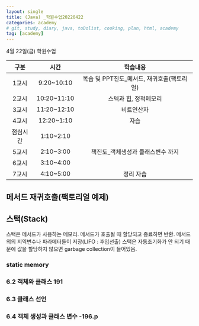```yaml
---
layout: single
title: (Java) _학원수업20220422
categories: academy
# git, study, diary, java, toDolist, cooking, plan, html, academy
tag: [academy] 
---
```


4월 22일(금) 학원수업

|구분|시간|학습내용|
|:--:|:--:|:--:| 
|1교시|9:20~10:10|복습 및 PPT진도_메서드, 재귀호출(팩토리얼)|
|2교시|10:20~11:10|스텍과 힙, 정적메모리|
|3교시|11:20~12:10|비트연산자|
|4교시|12:20~1:10|자습|
|점심시간|1:10~2:10||
|5교시|2:10~3:00|책진도_객체생성과 클래스변수 까지|
|6교시|3:10~4:00||
|7교시|4:10~5:00|정리 자습|

## 메서드 재귀호출(팩토리얼 예제)

## 스택(Stack)

스택은 메서드가 사용하는 메모리.
메서드가 호출될 때 할당되고 종료하면 반환.
메서드의의 지역변수나 파라메터들이 저장(LIFO : 후입선출)
스택은 자동초기화가 안 되기 때문에 값을 할당하지 않으면 garbage collection이 들어있음.





### static memory


### 6.2 객체와 클래스 191
### 6.3 클래스 선언 
### 6.4 객체 생성과 클래스 변수 -196.p


